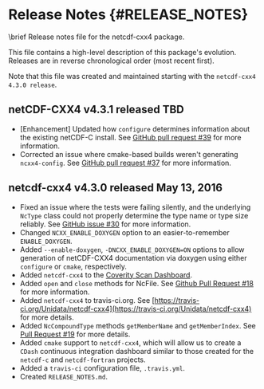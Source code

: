# Release Notes {#RELEASE_NOTES}

\brief Release notes file for the netcdf-cxx4 package.

This file contains a high-level description of this package's evolution. Releases are in reverse chronological order (most recent first).

Note that this file was created and maintained starting with the `netcdf-cxx4 4.3.0 release`.

## netCDF-CXX4 v4.3.1 released TBD

* [Enhancement] Updated how `configure` determines information about the existing netCDF-C install.  See [GitHub pull request #39](https://github.com/Unidata/netcdf-cxx4/pull/39) for more information.
* Corrected an issue where cmake-based builds weren't generating `ncxx4-config`.  See [GitHub pull request #37](https://github.com/Unidata/netcdf-cxx4/pull/37) for more information.


## netcdf-cxx4 v4.3.0 released May 13, 2016

* Fixed an issue where the tests were failing silently, and the underlying `NcType` class could not properly determine the type name or type size reliably. See [GitHub issue #30](https://github.com/Unidata/netcdf-cxx4/issues/30) for more information.
* Changed `NCXX_ENABLE_DOXYGEN` option to an easier-to-remember `ENABLE_DOXYGEN`.
* Added `--enable-doxygen`, `-DNCXX_ENABLE_DOXYGEN=ON` options to allow generation of netCDF-CXX4 documentation via doxygen using either `configure` or `cmake`, respectively.
* Added `netcdf-cxx4` to the [Coverity Scan Dashboard](https://scan.coverity.com/projects/unidata-netcdf-cxx4?tab=overview).
* Added `open` and `close` methods for NcFile.  See [Github Pull Request #18](https://github.com/Unidata/netcdf-cxx4/pull/18) for more information.
* Added `netcdf-cxx4` to travis-ci.org.  See [https://travis-ci.org/Unidata/netcdf-cxx4](https://travis-ci.org/Unidata/netcdf-cxx4) for more details.
* Added `NcCompoundType` methods `getMemberName` and `getMemberIndex`.  See [Pull Request #19](https://github.com/Unidata/netcdf-cxx4/pull/19) for more details.
* Added `cmake` support to `netcdf-cxx4`, which will allow us to create a `CDash` continuous integration dashboard similar to those created for the `netcdf-c` and `netcdf-fortran` projects.
* Added a `travis-ci` configuration file, `.travis.yml`.
* Created `RELEASE_NOTES.md`.
